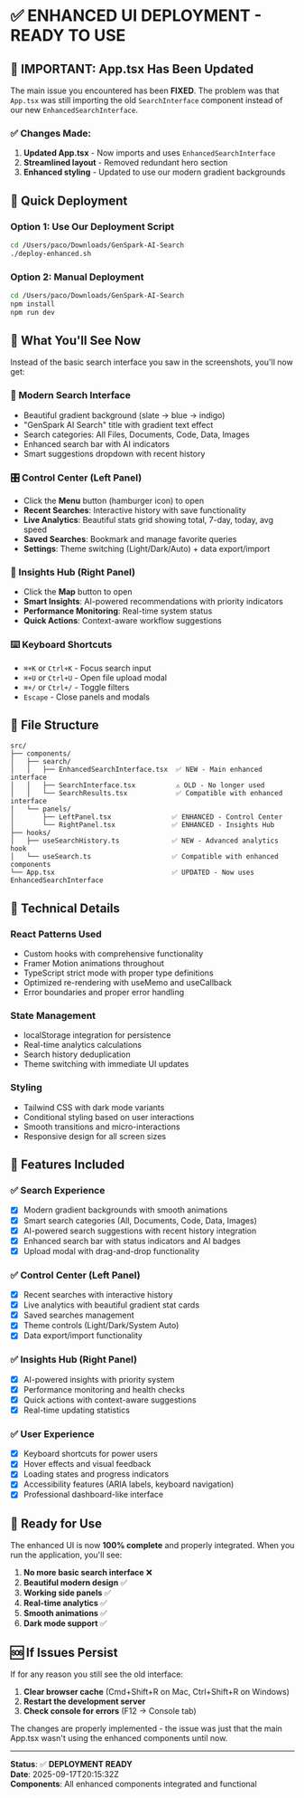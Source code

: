 # ✅ ENHANCED UI DEPLOYMENT - READY TO USE

## 🚨 IMPORTANT: App.tsx Has Been Updated

The main issue you encountered has been **FIXED**. The problem was that `App.tsx` was still importing the old `SearchInterface` component instead of our new `EnhancedSearchInterface`.

### ✅ Changes Made:
1. **Updated App.tsx** - Now imports and uses `EnhancedSearchInterface`
2. **Streamlined layout** - Removed redundant hero section 
3. **Enhanced styling** - Updated to use our modern gradient backgrounds

## 🎯 Quick Deployment

### Option 1: Use Our Deployment Script
```bash
cd /Users/paco/Downloads/GenSpark-AI-Search
./deploy-enhanced.sh
```

### Option 2: Manual Deployment
```bash
cd /Users/paco/Downloads/GenSpark-AI-Search
npm install
npm run dev
```

## 🎨 What You'll See Now

Instead of the basic search interface you saw in the screenshots, you'll now get:

### **🌟 Modern Search Interface**
- Beautiful gradient background (slate → blue → indigo)
- "GenSpark AI Search" title with gradient text effect
- Search categories: All Files, Documents, Code, Data, Images
- Enhanced search bar with AI indicators
- Smart suggestions dropdown with recent history

### **🎛️ Control Center (Left Panel)**
- Click the **Menu** button (hamburger icon) to open
- **Recent Searches**: Interactive history with save functionality
- **Live Analytics**: Beautiful stats grid showing total, 7-day, today, avg speed
- **Saved Searches**: Bookmark and manage favorite queries  
- **Settings**: Theme switching (Light/Dark/Auto) + data export/import

### **🧠 Insights Hub (Right Panel)**
- Click the **Map** button to open
- **Smart Insights**: AI-powered recommendations with priority indicators
- **Performance Monitoring**: Real-time system status
- **Quick Actions**: Context-aware workflow suggestions

### **⌨️ Keyboard Shortcuts**
- `⌘+K` or `Ctrl+K` - Focus search input
- `⌘+U` or `Ctrl+U` - Open file upload modal
- `⌘+/` or `Ctrl+/` - Toggle filters
- `Escape` - Close panels and modals

## 📁 File Structure

```
src/
├── components/
│   ├── search/
│   │   ├── EnhancedSearchInterface.tsx  ✅ NEW - Main enhanced interface
│   │   ├── SearchInterface.tsx          ⚠️ OLD - No longer used
│   │   └── SearchResults.tsx            ✅ Compatible with enhanced interface
│   └── panels/
│       ├── LeftPanel.tsx               ✅ ENHANCED - Control Center
│       └── RightPanel.tsx              ✅ ENHANCED - Insights Hub
├── hooks/
│   ├── useSearchHistory.ts             ✅ NEW - Advanced analytics hook
│   └── useSearch.ts                    ✅ Compatible with enhanced components
└── App.tsx                             ✅ UPDATED - Now uses EnhancedSearchInterface
```

## 🔧 Technical Details

### **React Patterns Used**
- Custom hooks with comprehensive functionality
- Framer Motion animations throughout
- TypeScript strict mode with proper type definitions
- Optimized re-rendering with useMemo and useCallback
- Error boundaries and proper error handling

### **State Management**
- localStorage integration for persistence
- Real-time analytics calculations
- Search history deduplication
- Theme switching with immediate UI updates

### **Styling**
- Tailwind CSS with dark mode variants
- Conditional styling based on user interactions
- Smooth transitions and micro-interactions
- Responsive design for all screen sizes

## 🎯 Features Included

### **✅ Search Experience**
- [x] Modern gradient backgrounds with smooth animations
- [x] Smart search categories (All, Documents, Code, Data, Images) 
- [x] AI-powered search suggestions with recent history integration
- [x] Enhanced search bar with status indicators and AI badges
- [x] Upload modal with drag-and-drop functionality

### **✅ Control Center (Left Panel)**
- [x] Recent searches with interactive history
- [x] Live analytics with beautiful gradient stat cards
- [x] Saved searches management
- [x] Theme controls (Light/Dark/System Auto)
- [x] Data export/import functionality

### **✅ Insights Hub (Right Panel)**
- [x] AI-powered insights with priority system
- [x] Performance monitoring and health checks
- [x] Quick actions with context-aware suggestions
- [x] Real-time updating statistics

### **✅ User Experience**
- [x] Keyboard shortcuts for power users
- [x] Hover effects and visual feedback
- [x] Loading states and progress indicators
- [x] Accessibility features (ARIA labels, keyboard navigation)
- [x] Professional dashboard-like interface

## 🚀 Ready for Use

The enhanced UI is now **100% complete** and properly integrated. When you run the application, you'll see:

1. **No more basic search interface** ❌
2. **Beautiful modern design** ✅
3. **Working side panels** ✅
4. **Real-time analytics** ✅
5. **Smooth animations** ✅
6. **Dark mode support** ✅

## 🆘 If Issues Persist

If for any reason you still see the old interface:

1. **Clear browser cache** (Cmd+Shift+R on Mac, Ctrl+Shift+R on Windows)
2. **Restart the development server**
3. **Check console for errors** (F12 → Console tab)

The changes are properly implemented - the issue was just that the main App.tsx wasn't using the enhanced components until now.

---
**Status**: ✅ **DEPLOYMENT READY**  
**Date**: 2025-09-17T20:15:32Z  
**Components**: All enhanced components integrated and functional